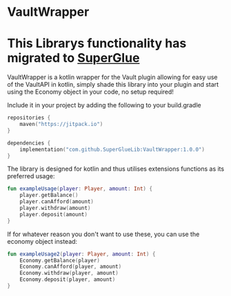 # VaultWrapper

# This Librarys functionality has migrated to [SuperGlue](https://github.com/SuperGlueLib/SuperGlue/blob/master/src/main/kotlin/com/github/supergluelib/hooks/Economy.kt)







VaultWrapper is a kotlin wrapper for the Vault plugin allowing for easy
use of the VaultAPI in kotlin, simply shade this library into your plugin
and start using the Economy object in your code, no setup required!

Include it in your project by adding the following to your build.gradle
```kt
repositories {
    maven("https://jitpack.io")
}

dependencies {
    implementation("com.github.SuperGlueLib:VaultWrapper:1.0.0")
}
```

The library is designed for kotlin and thus utilises extensions functions
as its preferred usage:
```kt
fun exampleUsage(player: Player, amount: Int) {
    player.getBalance()
    player.canAfford(amount)
    player.withdraw(amount)
    player.deposit(amount) 
}
```

If for whatever reason you don't want to use these, you can use the economy object instead:
```kt
fun exampleUsage2(player: Player, amount: Int) {
    Economy.getBalance(player)
    Economy.canAfford(player, amount)
    Economy.withdraw(player, amount)
    Economy.deposit(player, amount)
}
```
